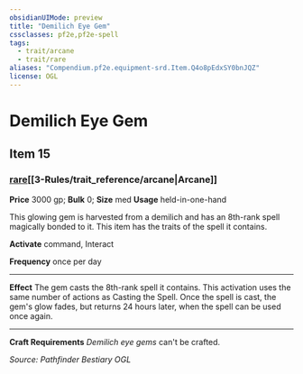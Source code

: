 ```yaml
---
obsidianUIMode: preview
title: "Demilich Eye Gem"
cssclasses: pf2e,pf2e-spell
tags:
  - trait/arcane
  - trait/rare
aliases: "Compendium.pf2e.equipment-srd.Item.Q4o8pEdxSY0bnJQZ"
license: OGL
---
```

# Demilich Eye Gem
## Item 15
### [rare](rare.md "Rare Rarity Trait")[[3-Rules/trait_reference/arcane|Arcane]]


**Price** 3000 gp; 
**Bulk** 0; **Size** med
**Usage** held-in-one-hand

This glowing gem is harvested from a demilich and has an 8th-rank spell magically bonded to it. This item has the traits of the spell it contains.

**Activate** command, Interact

**Frequency** once per day

* * *

**Effect** The gem casts the 8th-rank spell it contains. This activation uses the same number of actions as Casting the Spell. Once the spell is cast, the gem's glow fades, but returns 24 hours later, when the spell can be used once again.

* * *

**Craft Requirements** _Demilich eye gems_ can't be crafted.

*Source: Pathfinder Bestiary*
*OGL*